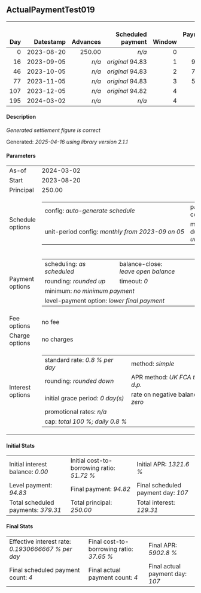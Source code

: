 <h2>ActualPaymentTest019</h2>
<table>
    <thead style="vertical-align: bottom;">
        <th style="text-align: right;">Day</th>
        <th style="text-align: right;">Datestamp</th>
        <th style="text-align: right;">Advances</th>
        <th style="text-align: right;">Scheduled payment</th>
        <th style="text-align: right;">Window</th>
        <th style="text-align: right;">Payment due</th>
        <th style="text-align: right;">Actual payments</th>
        <th style="text-align: right;">Generated payment</th>
        <th style="text-align: right;">Net effect</th>
        <th style="text-align: right;">Payment status</th>
        <th style="text-align: right;">Balance status</th>
        <th style="text-align: right;">Simple interest</th>
        <th style="text-align: right;">New interest</th>
        <th style="text-align: right;">New charges</th>
        <th style="text-align: right;">Principal portion</th>
        <th style="text-align: right;">Fee portion</th>
        <th style="text-align: right;">Interest portion</th>
        <th style="text-align: right;">Charges portion</th>
        <th style="text-align: right;">Fee refund</th>
        <th style="text-align: right;">Principal balance</th>
        <th style="text-align: right;">Fee balance</th>
        <th style="text-align: right;">Interest balance</th>
        <th style="text-align: right;">Charges balance</th>
        <th style="text-align: right;">Settlement figure</th>
        <th style="text-align: right;">Fee refund if&nbsp;settled</th>
    </thead>
    <tr style="text-align: right;">
        <td class="ci00">0</td>
        <td class="ci01" style="white-space: nowrap;">2023-08-20</td>
        <td class="ci02">250.00</td>
        <td class="ci03" style="white-space: nowrap;"><i>n/a<i></td>
        <td class="ci04">0</td>
        <td class="ci05">0.00</td>
        <td class="ci06"><i>n/a</i></td>
        <td class="ci07"><i>n/a</i></td>
        <td class="ci08">0.00</td>
        <td class="ci09"><i>none&nbsp;scheduled</i></td>
        <td class="ci10">open</td>
        <td class="ci13">0.0000</td>
        <td class="ci14">0.0000</td>
        <td class="ci15"><i>n/a</i></td>
        <td class="ci16">0.00</td>
        <td class="ci17">0.00</td>
        <td class="ci18">0.00</td>
        <td class="ci19">0.00</td>
        <td class="ci20">0.00</td>
        <td class="ci21">250.00</td>
        <td class="ci22">0.00</td>
        <td class="ci23">0.0000</td>
        <td class="ci24">0.00</td>
        <td class="ci25">250.00</td>
        <td class="ci26">0.00</td>
    </tr>
    <tr style="text-align: right;">
        <td class="ci00">16</td>
        <td class="ci01" style="white-space: nowrap;">2023-09-05</td>
        <td class="ci02"><i>n/a</i></td>
        <td class="ci03" style="white-space: nowrap;"><i>original</i> 94.83</td>
        <td class="ci04">1</td>
        <td class="ci05">94.83</td>
        <td class="ci06"><i>confirmed</i>&nbsp;116.00</td>
        <td class="ci07"><i>n/a</i></td>
        <td class="ci08">116.00</td>
        <td class="ci09"><i>overpayment</i></td>
        <td class="ci10">open</td>
        <td class="ci13">32.0000</td>
        <td class="ci14">32.0000</td>
        <td class="ci15"><i>n/a</i></td>
        <td class="ci16">84.00</td>
        <td class="ci17">0.00</td>
        <td class="ci18">32.00</td>
        <td class="ci19">0.00</td>
        <td class="ci20">0.00</td>
        <td class="ci21">166.00</td>
        <td class="ci22">0.00</td>
        <td class="ci23">0.0000</td>
        <td class="ci24">0.00</td>
        <td class="ci25">166.00</td>
        <td class="ci26">0.00</td>
    </tr>
    <tr style="text-align: right;">
        <td class="ci00">46</td>
        <td class="ci01" style="white-space: nowrap;">2023-10-05</td>
        <td class="ci02"><i>n/a</i></td>
        <td class="ci03" style="white-space: nowrap;"><i>original</i> 94.83</td>
        <td class="ci04">2</td>
        <td class="ci05">73.66</td>
        <td class="ci06"><i>confirmed</i>&nbsp;116.00</td>
        <td class="ci07"><i>n/a</i></td>
        <td class="ci08">116.00</td>
        <td class="ci09"><i>overpayment</i></td>
        <td class="ci10">open</td>
        <td class="ci13">39.8400</td>
        <td class="ci14">39.8400</td>
        <td class="ci15"><i>n/a</i></td>
        <td class="ci16">76.16</td>
        <td class="ci17">0.00</td>
        <td class="ci18">39.84</td>
        <td class="ci19">0.00</td>
        <td class="ci20">0.00</td>
        <td class="ci21">89.84</td>
        <td class="ci22">0.00</td>
        <td class="ci23">0.0000</td>
        <td class="ci24">0.00</td>
        <td class="ci25">89.84</td>
        <td class="ci26">0.00</td>
    </tr>
    <tr style="text-align: right;">
        <td class="ci00">77</td>
        <td class="ci01" style="white-space: nowrap;">2023-11-05</td>
        <td class="ci02"><i>n/a</i></td>
        <td class="ci03" style="white-space: nowrap;"><i>original</i> 94.83</td>
        <td class="ci04">3</td>
        <td class="ci05">52.49</td>
        <td class="ci06"><i>confirmed</i>&nbsp;116.00</td>
        <td class="ci07"><i>n/a</i></td>
        <td class="ci08">116.00</td>
        <td class="ci09"><i>overpayment</i></td>
        <td class="ci10">refund&nbsp;due</td>
        <td class="ci13">22.2803</td>
        <td class="ci14">22.2803</td>
        <td class="ci15"><i>n/a</i></td>
        <td class="ci16">93.72</td>
        <td class="ci17">0.00</td>
        <td class="ci18">22.28</td>
        <td class="ci19">0.00</td>
        <td class="ci20">0.00</td>
        <td class="ci21">-3.88</td>
        <td class="ci22">0.00</td>
        <td class="ci23">0.0000</td>
        <td class="ci24">0.00</td>
        <td class="ci25">-3.88</td>
        <td class="ci26">0.00</td>
    </tr>
    <tr style="text-align: right;">
        <td class="ci00">107</td>
        <td class="ci01" style="white-space: nowrap;">2023-12-05</td>
        <td class="ci02"><i>n/a</i></td>
        <td class="ci03" style="white-space: nowrap;"><i>original</i> 94.82</td>
        <td class="ci04">4</td>
        <td class="ci05">0.00</td>
        <td class="ci06"><i>confirmed</i>&nbsp;116.00</td>
        <td class="ci07"><i>n/a</i></td>
        <td class="ci08">116.00</td>
        <td class="ci09"><i>overpayment</i></td>
        <td class="ci10">refund&nbsp;due</td>
        <td class="ci13">0.0000</td>
        <td class="ci14">0.0000</td>
        <td class="ci15"><i>n/a</i></td>
        <td class="ci16">116.00</td>
        <td class="ci17">0.00</td>
        <td class="ci18">0.00</td>
        <td class="ci19">0.00</td>
        <td class="ci20">0.00</td>
        <td class="ci21">-119.88</td>
        <td class="ci22">0.00</td>
        <td class="ci23">0.0000</td>
        <td class="ci24">0.00</td>
        <td class="ci25">-119.88</td>
        <td class="ci26">0.00</td>
    </tr>
    <tr style="text-align: right;">
        <td class="ci00">195</td>
        <td class="ci01" style="white-space: nowrap;">2024-03-02</td>
        <td class="ci02"><i>n/a</i></td>
        <td class="ci03" style="white-space: nowrap;"><i>n/a<i></td>
        <td class="ci04">4</td>
        <td class="ci05">0.00</td>
        <td class="ci06"><i>n/a</i></td>
        <td class="ci07">-119.88</td>
        <td class="ci08">-119.88</td>
        <td class="ci09"><i>generated</i></td>
        <td class="ci10">closed</td>
        <td class="ci13">0.0000</td>
        <td class="ci14">0.0000</td>
        <td class="ci15"><i>n/a</i></td>
        <td class="ci16">-119.88</td>
        <td class="ci17">0.00</td>
        <td class="ci18">0.00</td>
        <td class="ci19">0.00</td>
        <td class="ci20">0.00</td>
        <td class="ci21">0.00</td>
        <td class="ci22">0.00</td>
        <td class="ci23">0.0000</td>
        <td class="ci24">0.00</td>
        <td class="ci25">0.00</td>
        <td class="ci26">0.00</td>
    </tr>
</table>

<h4>Description</h4>
<p><i>Generated settlement figure is correct</i></p>
<p>Generated: <i>2025-04-16 using library version 2.1.1</i></p>
<h4>Parameters</h4>
<table>
    <tr>
        <td>As-of</td>
        <td>2024-03-02</td>
    </tr>
    <tr>
        <td>Start</td>
        <td>2023-08-20</td>
    </tr>
    <tr>
        <td>Principal</td>
        <td>250.00</td>
    </tr>
    <tr>
        <td>Schedule options</td>
        <td>
            <table>
                <tr>
                    <td>config: <i>auto-generate schedule</i></td>
                    <td>payment count: <i>4</i></td>
                </tr>
                <tr>
                    <td style="white-space: nowrap;">unit-period config: <i>monthly from 2023-09 on 05</i></td>
                    <td>max duration: <i>unlimited</i></td>
                </tr>
            </table>
        </td>
    </tr>
    <tr>
        <td>Payment options</td>
        <td>
            <table>
                <tr>
                    <td>scheduling: <i>as scheduled</i></td>
                    <td>balance-close: <i>leave&nbsp;open&nbsp;balance</i></td>
                </tr>
                <tr>
                    <td>rounding: <i>rounded up</i></td>
                    <td>timeout: <i>0</i></td>
                </tr>
                <tr>
                    <td colspan='2'>minimum: <i>no&nbsp;minimum&nbsp;payment</i></td>
                </tr>
                <tr>
                    <td colspan='2'>level-payment option: <i>lower&nbsp;final&nbsp;payment</i></td>
                </tr>
            </table>
        </td>
    </tr>
    <tr>
        <td>Fee options</td>
        <td>no fee
        </td>
    </tr>
    <tr>
        <td>Charge options</td>
        <td>no charges
        </td>
    </tr>
    <tr>
        <td>Interest options</td>
        <td>
            <table>
                <tr>
                    <td>standard rate: <i>0.8 % per day</i></td>
                    <td>method: <i>simple</i></td>
                </tr>
                <tr>
                    <td>rounding: <i>rounded down</i></td>
                    <td>APR method: <i>UK FCA to 1 d.p.</i></td>
                </tr>
                <tr>
                    <td>initial grace period: <i>0 day(s)</i></td>
                    <td>rate on negative balance: <i>zero</i></td>
                </tr>
                <tr>
                    <td colspan="2">promotional rates: <i><i>n/a</i></i></td>
                </tr>
                <tr>
                    <td colspan="2">cap: <i>total 100 %; daily 0.8 %</td>
                </tr>
            </table>
        </td>
    </tr>
</table>
<h4>Initial Stats</h4>
<table>
    <tr>
        <td>Initial interest balance: <i>0.00</i></td>
        <td>Initial cost-to-borrowing ratio: <i>51.72 %</i></td>
        <td>Initial APR: <i>1321.6 %</i></td>
    </tr>
    <tr>
        <td>Level payment: <i>94.83</i></td>
        <td>Final payment: <i>94.82</i></td>
        <td>Final scheduled payment day: <i>107</i></td>
    </tr>
    <tr>
        <td>Total scheduled payments: <i>379.31</i></td>
        <td>Total principal: <i>250.00</i></td>
        <td>Total interest: <i>129.31</i></td>
    </tr>
</table>

<h4>Final Stats</h4>
<table>
    <tr>
        <td>Effective interest rate: <i>0.1930666667 % per day</i></td>
        <td>Final cost-to-borrowing ratio: <i>37.65 %</i></td>
        <td>Final APR: <i>5902.8 %</i></td>
    </tr>
    <tr>
        <td>Final scheduled payment count: <i>4</i></td>
        <td>Final actual payment count: <i>4</i></td>
        <td>Final actual payment day: <i>107</i></td>
    </tr>
</table>
